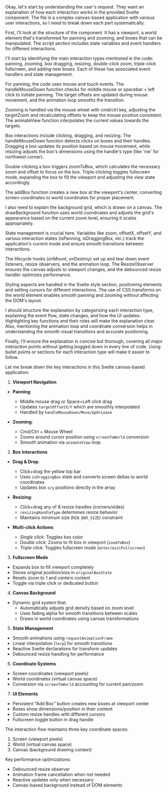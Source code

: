 <think>
Okay, let's start by understanding the user's request. They want an explanation of how each interaction works in the provided Svelte component. The file is a complex canvas-based application with various user interactions, so I need to break down each part systematically.

First, I'll look at the structure of the component. It has a viewport, a world element that's transformed for panning and zooming, and boxes that can be manipulated. The script section includes state variables and event handlers for different interactions.

I'll start by identifying the main interaction types mentioned in the code: panning, zooming, box dragging, resizing, double-click zoom, triple-click fullscreen, and adding new boxes. Each of these has associated event handlers and state management.

For panning, the code uses mouse and touch events. The handleMouseDown function checks for middle mouse or spacebar + left click to initiate panning. The target offsets are updated during mouse movement, and the animation loop smooths the transition.

Zooming is handled via the mouse wheel with cmd/ctrl key, adjusting the targetZoom and recalculating offsets to keep the mouse position consistent. The animateView function interpolates the current values towards the targets.

Box interactions include clicking, dragging, and resizing. The handleMouseDown function detects clicks on boxes and their handles. Dragging a box updates its position based on mouse movement, while resizing adjusts the box's dimensions using the handle's type (like 'nw' for northwest corner).

Double-clicking a box triggers zoomToBox, which calculates the necessary zoom and offset to focus on the box. Triple-clicking toggles fullscreen mode, expanding the box to fill the viewport and adjusting the view state accordingly.

The addBox function creates a new box at the viewport's center, converting screen coordinates to world coordinates for proper placement.

I also need to explain the background grid, which is drawn on a canvas. The drawBackground function uses world coordinates and adjusts the grid's appearance based on the current zoom level, ensuring it scales appropriately.

State management is crucial here. Variables like zoom, offsetX, offsetY, and various interaction states (isPanning, isDraggingBox, etc.) track the application's current mode and ensure smooth transitions between interactions.

The lifecycle hooks (onMount, onDestroy) set up and tear down event listeners, resize observers, and the animation loop. The ResizeObserver ensures the canvas adjusts to viewport changes, and the debounced resize handler optimizes performance.

Styling aspects are handled in the Svelte style section, positioning elements and setting cursors for different interactions. The use of CSS transforms on the world element enables smooth panning and zooming without affecting the DOM's layout.

I should structure the explanation by categorizing each interaction type, explaining the event flow, state changes, and how the UI updates. Highlighting key functions and their roles will make the explanation clear. Also, mentioning the animation loop and coordinate conversion helps in understanding the smooth visual transitions and accurate positioning.

Finally, I'll ensure the explanation is concise but thorough, covering all major interaction points without getting bogged down in every line of code. Using bullet points or sections for each interaction type will make it easier to follow.
</think>

Let me break down the key interactions in this Svelte canvas-based application:

1. **Viewport Navigation**

- **Panning**:

  - Middle mouse drag or Space+Left click drag
  - Updates `targetOffsetX/Y` which are smoothly interpolated
  - Handled by `handleMouseDown/Move/UpOrLeave`

- **Zooming**:
  - Cmd/Ctrl + Mouse Wheel
  - Zooms around cursor position using `screenToWorld` conversion
  - Smooth animation via `animateView` loop

2. **Box Interactions**

- **Drag & Drop**:

  - Click+drag the yellow top bar
  - Uses `isDraggingBox` state and converts screen deltas to world coordinates
  - Updates box `x/y` positions directly in the array

- **Resizing**:

  - Click+drag any of 8 resize handles (corners/sides)
  - `resizingHandleType` determines resize behavior
  - Maintains minimum size (`MIN_BOX_SIZE`) constraint

- **Multi-click Actions**:
  - _Single click_: Toggles box color
  - _Double click_: Zooms to fit box in viewport (`zoomToBox`)
  - _Triple click_: Toggles fullscreen mode (`enter/exitFullscreen`)

3. **Fullscreen Mode**

- Expands box to fill viewport completely
- Stores original position/size in `originalBoxState`
- Resets zoom to 1 and centers content
- Toggle via triple click or dedicated button

4. **Canvas Background**

- Dynamic grid system that:
  - Automatically adjusts grid density based on zoom level
  - Uses fading alpha for smooth transitions between scales
  - Draws in world coordinates using canvas transformations

5. **State Management**

- Smooth animations using `requestAnimationFrame`
- Linear interpolation (`lerp`) for smooth transitions
- Reactive Svelte declarations for transform updates
- Debounced resize handling for performance

6. **Coordinate Systems**

- Screen coordinates (viewport pixels)
- World coordinates (virtual canvas space)
- Conversion via `screenToWorld` accounting for current pan/zoom

7. **UI Elements**

- Persistent "Add Box" button creates new boxes at viewport center
- Boxes show dimensions/position in their content
- Custom resize handles with different cursors
- Fullscreen toggle button in drag handle

The interaction flow maintains three key coordinate spaces:

1. Screen (viewport pixels)
2. World (virtual canvas space)
3. Canvas (background drawing context)

Key performance optimizations:

- Debounced resize observer
- Animation frame cancellation when not needed
- Reactive updates only when necessary
- Canvas-based background instead of DOM elements
